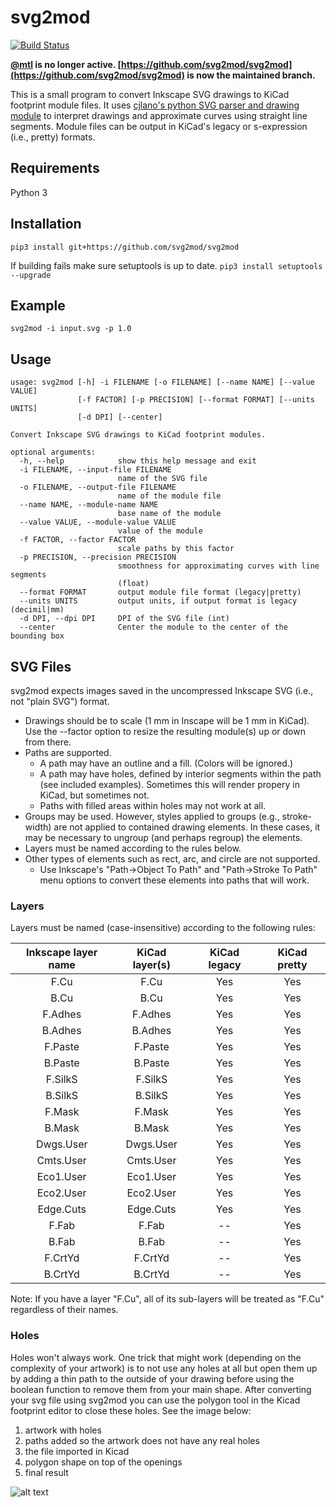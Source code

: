 # svg2mod
[![Build Status](https://travis-ci.org/svg2mod/svg2mod.svg?branch=master)](https://travis-ci.org/svg2mod/svg2mod)

__[@mtl](https://github.com/mtl) is no longer active. [https://github.com/svg2mod/svg2mod](https://github.com/svg2mod/svg2mod) is now the maintained branch.__

This is a small program to convert Inkscape SVG drawings to KiCad footprint module files.  It uses [cjlano's python SVG parser and drawing module](https://github.com/cjlano/svg) to interpret drawings and approximate curves using straight line segments.  Module files can be output in KiCad's legacy or s-expression (i.e., pretty) formats.

## Requirements

Python 3

## Installation

```pip3 install git+https://github.com/svg2mod/svg2mod```

If building fails make sure setuptools is up to date. `pip3 install setuptools --upgrade`

## Example

```svg2mod -i input.svg -p 1.0```

## Usage
```
usage: svg2mod [-h] -i FILENAME [-o FILENAME] [--name NAME] [--value VALUE]
               [-f FACTOR] [-p PRECISION] [--format FORMAT] [--units UNITS]
               [-d DPI] [--center]

Convert Inkscape SVG drawings to KiCad footprint modules.

optional arguments:
  -h, --help            show this help message and exit
  -i FILENAME, --input-file FILENAME
                        name of the SVG file
  -o FILENAME, --output-file FILENAME
                        name of the module file
  --name NAME, --module-name NAME
                        base name of the module
  --value VALUE, --module-value VALUE
                        value of the module
  -f FACTOR, --factor FACTOR
                        scale paths by this factor
  -p PRECISION, --precision PRECISION
                        smoothness for approximating curves with line segments
                        (float)
  --format FORMAT       output module file format (legacy|pretty)
  --units UNITS         output units, if output format is legacy (decimil|mm)
  -d DPI, --dpi DPI     DPI of the SVG file (int)
  --center              Center the module to the center of the bounding box
```

## SVG Files

svg2mod expects images saved in the uncompressed Inkscape SVG (i.e., not "plain SVG") format.
 * Drawings should be to scale (1 mm in Inscape will be 1 mm in KiCad).  Use the --factor option to resize the resulting module(s) up or down from there.
 * Paths are supported.
   * A path may have an outline and a fill.  (Colors will be ignored.)
   * A path may have holes, defined by interior segments within the path (see included examples).  Sometimes this will render propery in KiCad, but sometimes not.
   * Paths with filled areas within holes may not work at all.
 * Groups may be used.  However, styles applied to groups (e.g., stroke-width) are not applied to contained drawing elements.  In these cases, it may be necessary to ungroup (and perhaps regroup) the elements.
 * Layers must be named according to the rules below.
 * Other types of elements such as rect, arc, and circle are not supported.
   * Use Inkscape's "Path->Object To Path" and "Path->Stroke To Path" menu options to convert these elements into paths that will work.

### Layers
Layers must be named (case-insensitive) according to the following rules:

| Inkscape layer name | KiCad layer(s)   | KiCad legacy | KiCad pretty |
|:-------------------:|:----------------:|:------------:|:------------:|
| F.Cu                | F.Cu             | Yes          | Yes          |
| B.Cu                | B.Cu             | Yes          | Yes          |
| F.Adhes             | F.Adhes          | Yes          | Yes          |
| B.Adhes             | B.Adhes          | Yes          | Yes          |
| F.Paste             | F.Paste          | Yes          | Yes          |
| B.Paste             | B.Paste          | Yes          | Yes          |
| F.SilkS             | F.SilkS          | Yes          | Yes          |
| B.SilkS             | B.SilkS          | Yes          | Yes          |
| F.Mask              | F.Mask           | Yes          | Yes          |
| B.Mask              | B.Mask           | Yes          | Yes          |
| Dwgs.User           | Dwgs.User        | Yes          | Yes          |
| Cmts.User           | Cmts.User        | Yes          | Yes          |
| Eco1.User           | Eco1.User        | Yes          | Yes          |
| Eco2.User           | Eco2.User        | Yes          | Yes          |
| Edge.Cuts           | Edge.Cuts        | Yes          | Yes          |
| F.Fab               | F.Fab            | --           | Yes          |
| B.Fab               | B.Fab            | --           | Yes          |
| F.CrtYd             | F.CrtYd          | --           | Yes          |
| B.CrtYd             | B.CrtYd          | --           | Yes          |

Note: If you have a layer "F.Cu", all of its sub-layers will be treated as "F.Cu" regardless of their names.

### Holes

Holes won't always work. One trick that might work (depending on the complexity of your artwork) is to not use any holes at all but open them up by adding a thin path to the outside of your drawing before using the boolean function to remove them from your main shape.
After converting your svg file using svg2mod you can use the polygon tool in the Kicad footprint editor to close these holes. See the image below:
1. artwork with holes
2. paths added so the artwork does not have any real holes
3. the file imported in Kicad
4. polygon shape on top of the openings
5. final result

![alt text](https://github.com/javl/svg2mod/blob/master/example/hole-fix.png?raw=true)

